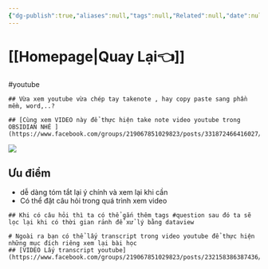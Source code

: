 ```yaml
---
{"dg-publish":true,"aliases":null,"tags":null,"Related":null,"date":null,"URL":null,"Author":null,"image":"https://i.imgur.com/USJyFN3.png","permalink":"/noi-dung-khoa-hoc/phan-2-mo-rong-va-ung-dung/huong-dan-vua-xem-youtube-vua-take-note/","dgPassFrontmatter":true,"noteIcon":"1"}
---
```


#  [[Homepage\|Quay Lại👈]]

#youtube 
```ad-question
## Vừa xem youtube vừa chép tay takenote , hay copy paste sang phần mềm, word,..?
```

```ad-info
## [Cùng xem VIDEO này để thực hiện take note video youtube trong OBSIDIAN NHÉ ](https://www.facebook.com/groups/219067851029823/posts/331872466416027/)
```



![](https://i.imgur.com/USJyFN3.png)



## Ưu điểm

- dễ dàng tóm tắt lại ý chính và xem lại khi cần
-  Có thể đặt câu hỏi trong quá trình xem video


```ad-tip
## Khi có câu hỏi thì ta có thể gắn thêm tags #question sau đó ta sẽ lọc lại khi có thời gian rảnh để xử lý bằng dataview
```

```ad-hint
# Ngoài ra bạn có thể lấy transcript trong video youtube để thực hiện những mục đích riêng xem lại bài học 
## [VIDEO Lấy transcript youtube](https://www.facebook.com/groups/219067851029823/posts/232158386387436/)
```

